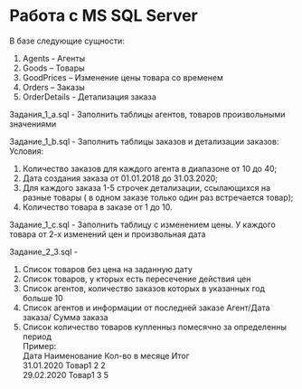 # Работа с MS SQL Server

В базе следующие сущности:
1)	Agents - Агенты
2)	Goods – Товары
3)	GoodPrices – Изменение цены товара со временем
4)	Orders – Заказы
5)	OrderDetails - Детализация заказа  

Задания_1_a.sql - Заполнить таблицы агентов, товаров  произвольными значениями

Задание_1_b.sql - Заполнить таблицы заказов и детализации заказов: 
Условия:
1. Количество заказов для каждого агента в диапазоне от 10 до 40;
2. Дата создания заказа от 01.01.2018 до 31.03.2020;
3. Для каждого заказа 1-5 строчек детализации, ссылающихся на разные товары ( в одном заказе только один раз встречается товар);
4. Количество товара в заказе от 1 до 10.

Задание_1_c.sql - Заполнить таблицу с изменением цены. У каждого товара от 2-х изменений цен и произвольная дата

Задание_2_3.sql - 
1. Список товаров без цена на заданную дату  
2. Список товаров, у кторых есть пересечение действия цен  
3. Список агентов, количество заказов которых в указанных год больше 10  
4. Список агентов и информации от последней заказе Агент/Дата заказа/ Сумма заказа  
5. Список количество товаров купленныз помесячно за определенны период  
Пример:   
Дата		Наименование Кол-во в месяце	Итог  
31.01.2020	 Товар1 		2		2  
29.02.2020	 Товар1		3		5  
